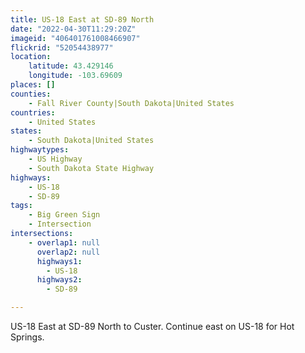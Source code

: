```yaml
---
title: US-18 East at SD-89 North
date: "2022-04-30T11:29:20Z"
imageid: "406401761008466907"
flickrid: "52054438977"
location:
    latitude: 43.429146
    longitude: -103.69609
places: []
counties:
    - Fall River County|South Dakota|United States
countries:
    - United States
states:
    - South Dakota|United States
highwaytypes:
    - US Highway
    - South Dakota State Highway
highways:
    - US-18
    - SD-89
tags:
    - Big Green Sign
    - Intersection
intersections:
    - overlap1: null
      overlap2: null
      highways1:
        - US-18
      highways2:
        - SD-89

---
```

US-18 East at SD-89 North to Custer.  Continue east on US-18 for Hot Springs.